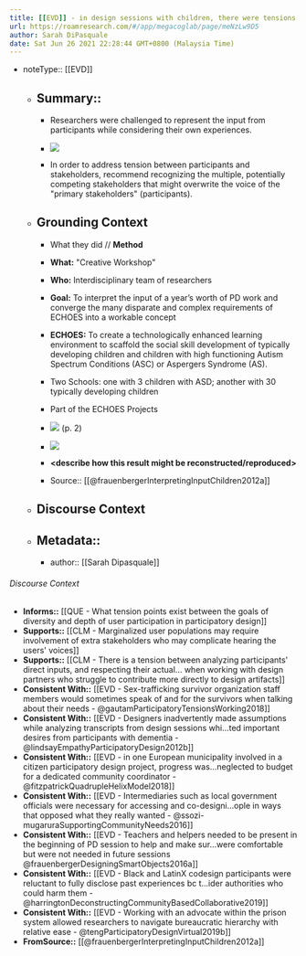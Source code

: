 ```yaml
---
title: [[EVD]] - in design sessions with children, there were tensions between interpretation of the participant voice v. the stakeholder [[@frauenbergerInterpretingInputChildren2012a]]
url: https://roamresearch.com/#/app/megacoglab/page/meNzLw9D5
author: Sarah DiPasquale
date: Sat Jun 26 2021 22:28:44 GMT+0800 (Malaysia Time)
---
```


- noteType:: [[EVD]]

    - ## Summary::

        - Researchers were challenged to represent the input from participants while considering their own experiences.

        - ![](https://firebasestorage.googleapis.com/v0/b/firescript-577a2.appspot.com/o/imgs%2Fapp%2Fmegacoglab%2F7_TvxIaFNM.png?alt=media&token=ea732311-3cd1-41ee-a3aa-8b44afe7df04)

        - In order to address tension between participants and stakeholders, recommend recognizing the multiple, potentially competing stakeholders that might overwrite the voice of the "primary stakeholders" (participants).

    - ## **Grounding Context**

        - What they did // **Method**

        - **What:** "Creative Workshop"

        - **Who:** Interdisciplinary team of researchers

        - **Goal:** To interpret the input of a year’s worth of PD work and converge the many disparate and complex requirements of ECHOES into a workable concept

        - **ECHOES:** To create a technologically enhanced learning environment to scaffold the social skill development of typically developing children and children with high functioning Autism Spectrum Conditions (ASC) or Aspergers Syndrome (AS).

        - Two Schools: one with 3 children with ASD; another with 30 typically developing children

        - Part of the ECHOES Projects

        - ![](https://firebasestorage.googleapis.com/v0/b/firescript-577a2.appspot.com/o/imgs%2Fapp%2Fmegacoglab%2FK-yd3n0ODe.png?alt=media&token=801b4cb2-783a-4857-8799-940b468e3b6e) (p. 2)

        - ![](https://firebasestorage.googleapis.com/v0/b/firescript-577a2.appspot.com/o/imgs%2Fapp%2Fmegacoglab%2FBUqJwt8H3I.png?alt=media&token=e6e8444d-e364-487d-bba0-b447e5608b8d)

        - __<describe how this result might be reconstructed/reproduced>__

        - Source:: [[@frauenbergerInterpretingInputChildren2012a]]

    - ## **Discourse Context**

    - ## Metadata::

        - author:: [[Sarah Dipasquale]]

###### Discourse Context

- **Informs::** [[QUE - What tension points exist between the goals of diversity and depth of user participation in participatory design]]
- **Supports::** [[CLM - Marginalized user populations may require involvement of extra stakeholders who may complicate hearing the users' voices]]
- **Supports::** [[CLM - There is a tension between analyzing participants' direct inputs, and respecting their actual... when working with design partners who struggle to contribute more directly to design artifacts]]
- **Consistent With::** [[EVD - Sex-trafficking survivor organization staff members would sometimes speak of and for the survivors when talking about their needs - @gautamParticipatoryTensionsWorking2018]]
- **Consistent With::** [[EVD - Designers inadvertently made assumptions while analyzing transcripts from design sessions whi...ted important desires from participants with dementia - @lindsayEmpathyParticipatoryDesign2012b]]
- **Consistent With::** [[EVD - in one European municipality involved in a citizen participatory design project, progress was...neglected to budget for a dedicated community coordinator - @fitzpatrickQuadrupleHelixModel2018]]
- **Consistent With::** [[EVD - Intermediaries such as local government officials were necessary for accessing and co-designi...ople in ways that opposed what they really wanted - @ssozi-mugaruraSupportingCommunityNeeds2016]]
- **Consistent With::** [[EVD - Teachers and helpers needed to be present in the beginning of PD session to help and make sur...were comfortable but were not needed in future sessions @frauenbergerDesigningSmartObjects2016a]]
- **Consistent With::** [[EVD - Black and LatinX codesign participants were reluctant to fully disclose past experiences bc t...ider authorities who could harm them - @harringtonDeconstructingCommunityBasedCollaborative2019]]
- **Consistent With::** [[EVD - Working with an advocate within the prison system allowed researchers to navigate bureaucratic hierarchy with relative ease - @tengParticipatoryDesignVirtual2019b]]
- **FromSource::** [[@frauenbergerInterpretingInputChildren2012a]]
